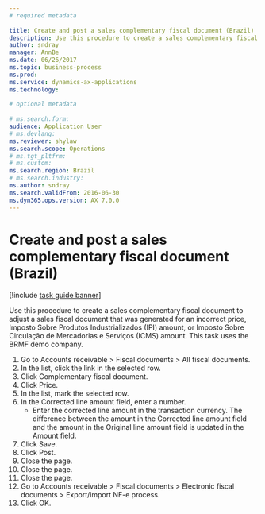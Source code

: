 ```yaml
--- 
# required metadata 
 
title: Create and post a sales complementary fiscal document (Brazil)
description: Use this procedure to create a sales complementary fiscal document to adjust a sales fiscal document that was generated for an incorrect price, Imposto Sobre Produtos Industrializados (IPI) amount, or Imposto Sobre Circulação de Mercadorias e Serviços (ICMS) amount. 
author: sndray
manager: AnnBe 
ms.date: 06/26/2017
ms.topic: business-process 
ms.prod:  
ms.service: dynamics-ax-applications 
ms.technology:  
 
# optional metadata 
 
# ms.search.form:   
audience: Application User 
# ms.devlang:  
ms.reviewer: shylaw
ms.search.scope: Operations 
# ms.tgt_pltfrm:  
# ms.custom:  
ms.search.region: Brazil
# ms.search.industry: 
ms.author: sndray
ms.search.validFrom: 2016-06-30 
ms.dyn365.ops.version: AX 7.0.0 
---
```

# Create and post a sales complementary fiscal document (Brazil)

[!include [task guide banner](../../includes/task-guide-banner.md)]

Use this procedure to create a sales complementary fiscal document to adjust a sales fiscal document that was generated for an incorrect price, Imposto Sobre Produtos Industrializados (IPI) amount, or Imposto Sobre Circulação de Mercadorias e Serviços (ICMS) amount. This task uses the BRMF demo company.

1. Go to Accounts receivable > Fiscal documents > All fiscal documents.
2. In the list, click the link in the selected row.
3. Click Complementary fiscal document.
4. Click Price.
5. In the list, mark the selected row.
6. In the Corrected line amount field, enter a number.
    * Enter the corrected line amount in the transaction currency. The difference between the amount in the Corrected line amount field and the amount in the Original line amount field is updated in the Amount field.  
7. Click Save.
8. Click Post.
9. Close the page.
10. Close the page.
11. Close the page.
12. Go to Accounts receivable > Fiscal documents > Electronic fiscal documents > Export/import NF-e process.
13. Click OK.

